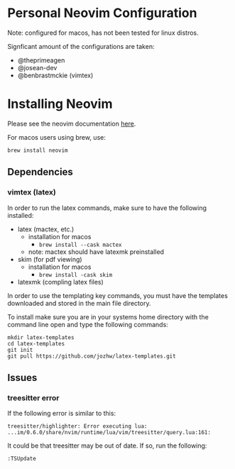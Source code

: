 # Personal Neovim Configuration

Note: configured for macos, has not been tested for linux distros.

Signficant amount of the configurations are taken:

- @theprimeagen
- @josean-dev
- @benbrastmckie (vimtex)

# Installing Neovim

Please see the neovim documentation [here](https://github.com/neovim/neovim/blob/master/INSTALL.md).

For macos users using brew, use:

```
brew install neovim

```

## Dependencies

### vimtex (latex)

In order to run the latex commands, make sure to have the following installed:

- latex (mactex, etc.)
  - installation for macos
    - `brew install --cask mactex`
  - note: mactex should have latexmk preinstalled
- skim (for pdf viewing)
  - installation for macos
    - `brew install -cask skim`
- latexmk (compling latex files)

In order to use the templating key commands, you must have the templates downloaded and stored in the main file directory.

To install make sure you are in your systems home directory with the command line open and type the following commands:

```
mkdir latex-templates
cd latex-templates
git init
git pull https://github.com/jozhw/latex-templates.git

```

## Issues

### treesitter error

If the following error is similar to this:

```
treesitter/highlighter: Error executing lua: ...im/0.6.0/share/nvim/runtime/lua/vim/treesitter/query.lua:161:
```

It could be that treesitter may be out of date. If so, run the following:

```
:TSUpdate
```
